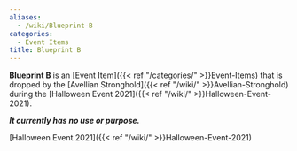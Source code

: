```yaml
---
aliases:
  - /wiki/Blueprint-B
categories:
  - Event Items
title: Blueprint B
---
```


**Blueprint B** is an [Event Item]({{< ref "/categories/" >}}Event-Items) that is dropped by the [Avellian Stronghold]({{< ref "/wiki/" >}}Avellian-Stronghold) during the [Halloween Event 2021]({{< ref "/wiki/" >}}Halloween-Event-2021).

**_It currently has no use or purpose._**

[Halloween Event 2021]({{< ref "/wiki/" >}}Halloween-Event-2021)
